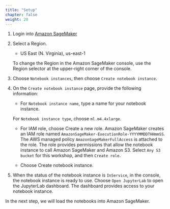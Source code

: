 ```yaml
---
title: "Setup"
chapter: false
weight: 20
---
```



1. Login into [Amazon SageMaker](http://aws.amazon.com/sagemaker)
2. Select a Region.  
    * US East (N. Virginia), us-east-1

    To change the Region in the Amazon SageMaker console, use the Region selector at the upper-right corner of the console.

3. Choose `Notebook instances`, then choose `Create notebook instance`.

4. On the `Create notebook instance` page, provide the following information:

    * For `Notebook instance name`, type a name for your notebook instance.

    For `Notebook instance type`, choose `ml.m4.4xlarge`.

    * For IAM role, choose Create a new role. Amazon SageMaker creates an IAM role named `AmazonSageMaker-ExecutionRole-YYYYMMDDTHHmmSS`. The AWS managed policy `AmazonSageMakerFullAccess` is attached to the role. The role provides permissions that allow the notebook instance to call Amazon SageMaker and Amazon S3. Select `Any S3 bucket` for this workshop, and then `Create role`.

    * Choose Create notebook instance.

5. When the status of the notebook instance is `InService`, in the console, the notebook instance is ready to use. Choose `Open JupyterLab` to open the JupyterLab dashboard. The dashboard provides access to your notebook instance. 

In the next step, we will load the notebooks into Amazon SageMaker.
